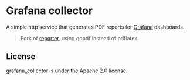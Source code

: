# Grafana collector

A simple http service that generates PDF reports for [Grafana](http://grafana.org/) dashboards.

> Fork of [reporter](https://github.com/IzakMarais/reporter), using gopdf instead of pdflatex.

## License
grafana_collector is under the Apache 2.0 license. 
